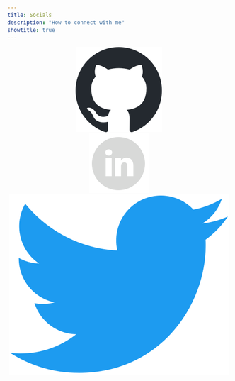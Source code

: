 ```yaml
---
title: Socials
description: "How to connect with me"
showtitle: true
---
```


<div style="text-align: center;">
    <div class="social-container">
        <a href="https://github.com/phedayat">
            <img class="social-icon github-icon" src="github-mark.svg">
        </a>
    </div>
    <div class="social-container">
        <a href="https://www.linkedin.com/in/phedayat">
            <img class="social-icon" src="icon-linkedin.svg">
        </a>
    </div>
    <div class="social-container">
        <a href="https://twitter.com/HedayatParsia">
            <img class="social-icon" src="icon-twitter.svg">
        </a>
    </div>
</div>
